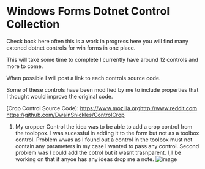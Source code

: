 # Windows Forms Dotnet Control Collection
Check back here often this is a work in progress here you will find many extened dotnet controls for win forms in one place.

This will take some time to complete I currently have around 12 controls and more to come.

When possible I will post a link to each controls source code.

Some of these controls have been modified by me to include properties that I thought would improve the original code.

[Crop Control Source Code]: https://www.mozilla.orghttp://www.reddit.com https://github.com/DwainSnickles/ControlCrop
1) My cropper Control the idea was to be able to add a crop control from the toolbpox. I was sucessful in adding it to the form but not as a toolbox control. Problem wwas as I found out a control in the toolbox must not contain any parameters in my case I wanted to pass any control. Second problem was I could add the cotrol but it wasnt trasnparent. I,ll be working on that if anyoe has any ideas drop me a note.
![image](https://github.com/DwainSnickles/Windows_Forms_Dotnet_Controls/assets/26853477/033bead5-bd0c-4ff4-8140-e39563f6e9b4)
